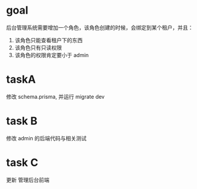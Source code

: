 # goal
后台管理系统需要增加一个角色，该角色创建的时候，会绑定到某个租户，并且：
1. 该角色只能查看租户下的东西
2. 该角色只有只读权限
3. 该角色的权限肯定要小于 admin

# taskA 
修改 schema.prisma, 并运行 migrate dev

# task B
修改 admin 的后端代码与相关测试 

# task C
更新 管理后台前端

